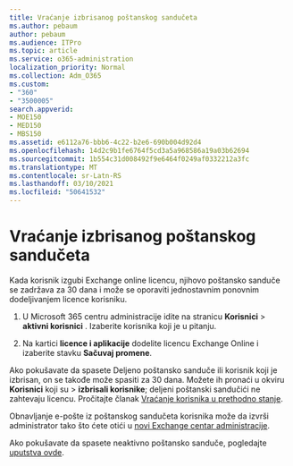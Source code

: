 ```yaml
---
title: Vraćanje izbrisanog poštanskog sandučeta
ms.author: pebaum
author: pebaum
ms.audience: ITPro
ms.topic: article
ms.service: o365-administration
localization_priority: Normal
ms.collection: Adm_O365
ms.custom:
- "360"
- "3500005"
search.appverid:
- MOE150
- MED150
- MBS150
ms.assetid: e6112a76-bbb6-4c22-b2e6-690b004d92d4
ms.openlocfilehash: 14d2c9b1fe6764f5cd3a5a968586a19a03b62694
ms.sourcegitcommit: 1b554c31d008492f9e6464f0249af0332212a3fc
ms.translationtype: MT
ms.contentlocale: sr-Latn-RS
ms.lasthandoff: 03/10/2021
ms.locfileid: "50641532"
---
```

# <a name="restore-a-deleted-mailbox"></a>Vraćanje izbrisanog poštanskog sandučeta

Kada korisnik izgubi Exchange online licencu, njihovo poštansko sanduče se zadržava za 30 dana i može se oporaviti jednostavnim ponovnim dodeljivanjem licence korisniku.
  
1. U Microsoft 365 centru administracije idite na stranicu **Korisnici** \> **aktivni korisnici** . Izaberite korisnika koji je u pitanju.

2. Na kartici **licence i aplikacije** dodelite licencu Exchange Online i izaberite stavku **Sačuvaj promene**.

Ako pokušavate da spasete Deljeno poštansko sanduče ili korisnik koji je izbrisan, on se takođe može spasiti za 30 dana. Možete ih pronaći u okviru **Korisnici** koji su \> **izbrisali korisnike**; deljeni poštanski sandučići ne zahtevaju licencu. Pročitajte članak [Vraćanje korisnika u prethodno stanje](https://docs.microsoft.com/microsoft-365/admin/add-users/restore-user).

Obnavljanje e-pošte iz poštanskog sandučeta korisnika može da izvrši administrator tako što ćete otići u [novi Exchange centar administracije](https://techcommunity.microsoft.com/t5/exchange-team-blog/a-new-recoverableitems-experience-comes-to-exchange-online/ba-p/1505353).

Ako pokušavate da spasete neaktivno poštansko sanduče, pogledajte [uputstva ovde](https://docs.microsoft.com/microsoft-365/compliance/recover-an-inactive-mailbox).
  
